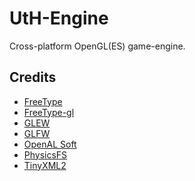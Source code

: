UtH-Engine
==========

Cross-platform OpenGL(ES) game-engine.


Credits
-------

* [FreeType](http://www.freetype.org/)
* [FreeType-gl](https://github.com/rougier/freetype-gl)
* [GLEW](http://glew.sourceforge.net/)
* [GLFW](http://www.glfw.org/)
* [OpenAL Soft](http://kcat.strangesoft.net/openal.html)
* [PhysicsFS](https://icculus.org/physfs/)
* [TinyXML2](http://www.grinninglizard.com/tinyxml2/index.html)

